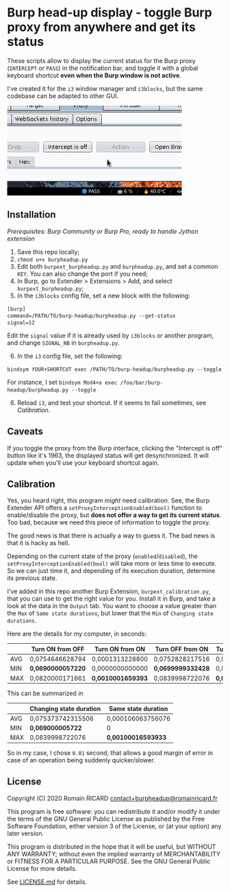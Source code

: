 # Burp head-up display - toggle Burp proxy from anywhere and get its status

These scripts allow to display the current status for the Burp proxy
(`INTERCEPT` or `PASS`) in the notification bar, and toggle it with a global
keyboard shortcut **even when the Burp window is not active**.

I've created it for the `i3` window manager and `i3blocks`, but the same
codebase can be adapted to other GUI.

![Look mom, no mouse, just keyboard shortcut!](.github/demo.gif)




## Installation

_Prerequisites: Burp Community or Burp Pro, ready to handle Jython extension_

1. Save this repo locally;
2. `chmod u+x burpheadup.py`
3. Edit both `burpext_burpheadup.py` and `burpheadup.py`, and set a common `KEY`.
   You can also change the port if you need;
4. In Burp, go to Extender > Extensions > Add, and select `burpext_burpheadup.py`;
5. In the `i3blocks` config file, set a new block with the following:

```
[burp]
command=/PATH/TO/burp-headup/burpheadup.py --get-status
signal=12
```

Edit the `signal` value if it is already used by `i3blocks` or another program,
and change `SIGNAL_NB` in `burpheadup.py`.

6. In the `i3` config file, set the following:

```
bindsym YOUR+SHORTCUT exec /PATH/TO/burp-headup/burpheadup.py --toggle
```

For instance, I set `bindsym Mod4+a exec /foo/bar/burp-headup/burpheadup.py --toggle`

6. Reload `i3`, and test your shortcut. If it seems to fail sometimes, see _Calibration_.

## Caveats

If you toggle the proxy from the Burp interface, clicking the "Intercept is off"
button like it's 1963, the displayed status will get desynchronized. It will
update when you'll use your keyboard shortcut again.

## Calibration

Yes, you heard right, this program _might_ need calibration. See, the Burp
Extender API offers a `setProxyInterceptionEnabled(bool)` function to
enable/disable the proxy, but **does not offer a way to get its current
status**. Too bad, because we need this piece of information to toggle the
proxy.

The good news is that there is actually a way to guess it. The bad news is that
it is hacky as hell.

Depending on the current state of the proxy (`enabled`/`disabled`), the
`setProxyInterceptionEnabled(bool)` will take more or less time to execute. So
we can just time it, and depending of its execution duration, determine its
previous state.

I've added in this repo another Burp Extension, `burpext_calibration.py`,
that you can use to get the right value for you. Install it in Burp, and take a
look at the data in the `Output` tab. You want to choose a value greater than
the `Max` of `Same state durations`, but lower that the `Min` of `Changing state
durations`.


Here are the details for my computer, in seconds:

|  | Turn ON from OFF  | Turn ON from ON | Turn OFF from ON | Turn OFF from OFF
| ---- | ------------- | ------------- | ------------- | ------------- |		
| AVG	| 0,0754646628794 | 0,0001313228800 | 0,0752828217516 | 0,0000808046322 |
| MIN	| **0,0690000057220** | 0,0000000000000 | **0,0699999332428** | 0,0000000000000 |
| MAX	| 0,0820000171661 | **0,0010001659393** | 0,0839998722076 | **0,0010001659393** |

This can be summarized in 

|  | Changing state duration  | Same state duration |
| ---- | ------------- | ------------- | 
| AVG	| 0,075373742315506	| 0,000106063756076 |
| MIN	| **0,069000005722** | 0 |
| MAX	| 0,0839998722076 | **0,00100016593933** |


So in my case, I chose `0.01` second, that allows a good margin of error in case of an operation
being suddenly quicker/slower.


## License

Copyright (C) 2020 Romain RICARD  <contact+burpheadup@romainricard.fr>

This program is free software: you can redistribute it and/or modify
it under the terms of the GNU General Public License as published by
the Free Software Foundation, either version 3 of the License, or
(at your option) any later version.

This program is distributed in the hope that it will be useful,
but WITHOUT ANY WARRANTY; without even the implied warranty of
MERCHANTABILITY or FITNESS FOR A PARTICULAR PURPOSE.  See the
GNU General Public License for more details.

See [LICENSE.md](LICENSE.md) for details.